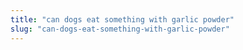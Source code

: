```yaml
---
title: "can dogs eat something with garlic powder"
slug: "can-dogs-eat-something-with-garlic-powder"
---
```


